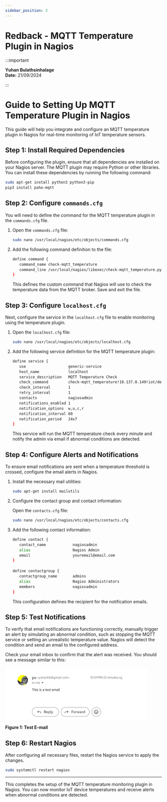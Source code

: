 ```yaml
---
sidebar_position: 3
---
```


# Redback - MQTT Temperature Plugin in Nagios 

:::important

**Yuhan Bulathsinhalage**  
**Date:** 21/09/2024

:::

# Guide to Setting Up MQTT Temperature Plugin in Nagios

This guide will help you integrate and configure an MQTT temperature plugin in Nagios for real-time monitoring of IoT temperature sensors.

## Step 1: Install Required Dependencies

Before configuring the plugin, ensure that all dependencies are installed on your Nagios server. The MQTT plugin may require Python or other libraries. You can install these dependencies by running the following command:

```bash
sudo apt-get install python3 python3-pip
pip3 install paho-mqtt
```

## Step 2: Configure `commands.cfg`

You will need to define the command for the MQTT temperature plugin in the `commands.cfg` file.

1. Open the `commands.cfg` file:
   ```bash
   sudo nano /usr/local/nagios/etc/objects/commands.cfg
   ```

2. Add the following command definition to the file:
   ```bash
   define command {
      command_name check-mqtt_temperature
      command_line /usr/local/nagios/libexec/check-mqtt_temperature.py -H $ARG1$ -t $ARG2$
   }
   ```

   This defines the custom command that Nagios will use to check the temperature data from the MQTT broker. Save and exit the file.

## Step 3: Configure `localhost.cfg`

Next, configure the service in the `localhost.cfg` file to enable monitoring using the temperature plugin.

1. Open the `localhost.cfg` file:
   ```bash
   sudo nano /usr/local/nagios/etc/objects/localhost.cfg
   ```

2. Add the following service definition for the MQTT temperature plugin:
   ```bash
   define service {
      use                   generic-service
      host_name             localhost
      service_description   MQTT Temperature Check
      check_command         check-mqtt_temperature!10.137.0.149!iot/device/temperature
      check_interval        1
      retry_interval        1
      contacts              nagiosadmin
      notifications_enabled 1
      notification_options  w,u,c,r
      notification_interval 60
      notification_period   24x7
   }
   ```

   This service will run the MQTT temperature check every minute and notify the admin via email if abnormal conditions are detected.

## Step 4: Configure Alerts and Notifications

To ensure email notifications are sent when a temperature threshold is crossed, configure the email alerts in Nagios.

1. Install the necessary mail utilities:
   ```bash
   sudo apt-get install mailutils
   ```

2. Configure the contact group and contact information:

   Open the `contacts.cfg` file:
   ```bash
   sudo nano /usr/local/nagios/etc/objects/contacts.cfg
   ```

3. Add the following contact information:
   ```bash
   define contact {
      contact_name            nagiosadmin
      alias                   Nagios Admin
      email                   youremail@email.com
   }

   define contactgroup {
      contactgroup_name       admins
      alias                   Nagios Administrators
      members                 nagiosadmin
   }
   ```

   This configuration defines the recipient for the notification emails.

## Step 5: Test Notifications

To verify that email notifications are functioning correctly, manually trigger an alert by simulating an abnormal condition, such as stopping the MQTT service or setting an unrealistic temperature value. Nagios will detect the condition and send an email to the configured address. 

Check your email inbox to confirm that the alert was received. You should see a message similar to this:

![Email notification](img\email.png)

**Figure 1: Test E-mail**

## Step 6: Restart Nagios

After configuring all necessary files, restart the Nagios service to apply the changes.

```bash
sudo systemctl restart nagios
```

---

This completes the setup of the MQTT temperature monitoring plugin in Nagios. You can now monitor IoT device temperatures and receive alerts when abnormal conditions are detected.





